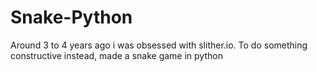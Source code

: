 # Snake-Python
Around 3 to 4 years ago i was obsessed with slither.io.  To do something constructive instead, made a snake game in python
